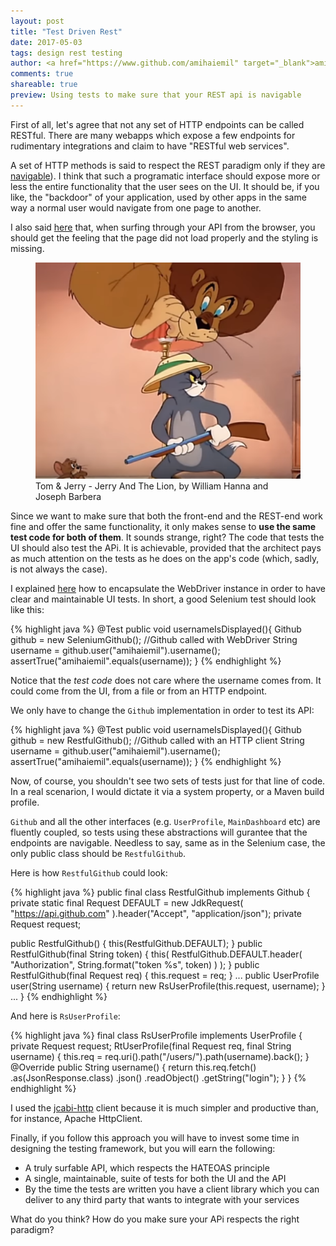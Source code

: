 ```yaml
---
layout: post
title: "Test Driven Rest"
date: 2017-05-03
tags: design rest testing
author: <a href="https://www.github.com/amihaiemil" target="_blank">amihaiemil</a>
comments: true
shareable: true
preview: Using tests to make sure that your REST api is navigable
---
```


First of all, let's agree that not any set of HTTP endpoints can be called RESTful.
There are many webapps which expose a few endpoints for rudimentary integrations
and claim to have "RESTful web services".

A set of HTTP methods is said to respect the REST paradigm only if they are [navigable](http://roy.gbiv.com/untangled/2008/rest-apis-must-be-hypertext-driven)).
I think that such a programatic interface should expose more or less the entire functionality that the user sees on the UI.
It should be, if you like, the "backdoor" of your application, used by other apps in the same way a normal user
would navigate from one page to another.

I also said [here](http://www.amihaiemil.com/2016/05/07/what-is-hateoas.html) that,
when surfing through your API from the browser, you should get the feeling that the page did not load properly and the styling
is missing.

<figure class="articleimg">
 <img src="/images/jerry_and_the_lion.png" alt="Jerry And The Lion">
 <figcaption>
 Tom & Jerry - Jerry And The Lion, by  William Hanna and Joseph Barbera
 </figcaption>
</figure>

Since we want to make sure that both the front-end and the REST-end work fine and
offer the same functionality, it only makes sense to **use the same test code for both of them**.
It sounds strange, right? The code that tests the UI should also test the APi. It is achievable,
provided that the architect pays as much attention on the tests as he does on the app's code (which, sadly, is not always the case).

I explained [here](http://www.amihaiemil.com/2017/01/24/selenium-and-junit-the-right-way.html)
how to encapsulate the WebDriver instance in order to have clear and maintainable UI tests.
In short, a good Selenium test should look like this:

{% highlight java %}
@Test
public void usernameIsDisplayed(){
    Github github = new SeleniumGithub(); //Github called with WebDriver
    String username = github.user("amihaiemil").username();
    assertTrue("amihaiemil".equals(username));
}
{% endhighlight %}

Notice that the _test code_ does not care where the username comes from. It could come from the UI,
from a file or from an HTTP endpoint.

We only have to change the ``Github`` implementation in order to test its API:

{% highlight java %}
@Test
public void usernameIsDisplayed(){
    Github github = new RestfulGithub(); //Github called with an HTTP client
    String username = github.user("amihaiemil").username();
    assertTrue("amihaiemil".equals(username));
}
{% endhighlight %}

Now, of course, you shouldn't see two sets of tests just for that line of code. In a real scenarion,
I would dictate it via a system property, or a Maven build profile.

``Github`` and all the other interfaces (e.g. ``UserProfile``, ``MainDashboard`` etc)
are fluently coupled, so tests using these abstractions will gurantee that the endpoints are
navigable. Needless to say, same as in the Selenium case, the only public class should be ``RestfulGithub``.

Here is how ``RestfulGithub`` could look:

{% highlight java %}
public final class RestfulGithub implements Github {
  private static final Request DEFAULT = new JdkRequest(
      "https://api.github.com"
  ).header("Accept", "application/json");
  private Request request;

  public RestfulGithub() {
      this(RestfulGithub.DEFAULT);
  }
  public RestfulGithub(final String token) {
      this(
        RestfulGithub.DEFAULT.header(
          "Authorization",
          String.format("token %s", token)
        )
      );
  }
  public RestfulGithub(final Request req) {
     this.request = req;
  }
  ...
  public UserProfile user(String username) {
    return new RsUserProfile(this.request, username);
  }
  ...
}
{% endhighlight %}

And here is ``RsUserProfile``:

{% highlight java %}
final class RsUserProfile implements UserProfile {
  private Request request;
  RtUserProfile(final Request req, final String username) {
    this.req = req.uri().path("/users/").path(username).back();
  }
  @Override
  public String username() {
    return this.req.fetch()
      .as(JsonResponse.class)
      .json()
      .readObject()
      .getString("login");
  }
}
{% endhighlight %}

I used the [jcabi-http](https://github.com/jcabi/jcabi-http) client because it is much simpler and productive than,
for instance, Apache HttpClient.

Finally, if you follow this approach you will have to invest some time in designing the testing framework, but you will earn
the following:

  * A truly surfable API, which respects the HATEOAS principle
  * A single, maintainable, suite of tests for both the UI and the API
  * By the time the tests are written you have a client library which you can deliver
  to any third party that wants to integrate with your services

What do you think? How do you make sure your APi respects the right paradigm?
